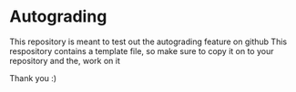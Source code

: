 # Autograding
This repository is meant to test out the autograding feature on github
This respository contains a template file, so make sure to copy it on to your repository and the, work on it 


Thank you :)
